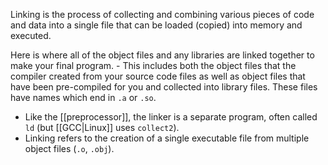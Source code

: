 Linking is the process of collecting and combining various pieces of code and data into a single file that can be loaded (copied) into memory and executed.

Here is where all of the object files and any libraries are linked together to make your final program. - This includes both the object files that the compiler created from your source code files as well as object files that have been pre-compiled for you and collected into library files. These files have names which end in `.a` or `.so`.

- Like the [[preprocessor]], the linker is a separate program, often called `ld` (but [[GCC|Linux]] uses `collect2`).
- Linking refers to the creation of a single executable file from multiple object files (`.o`, `.obj`).